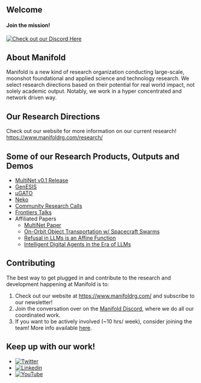 ## Welcome

#### Join the mission!
[![Check out our Discord Here](https://dcbadge.vercel.app/api/server/a8uDbxzEbM)](https://discord.gg/a8uDbxzEbM)

## About Manifold
Manifold is a new kind of research organization conducting large-scale, moonshot foundational and applied science and technology research. We select research directions based on their potential for real world impact, not solely academic output. Notably, we work in a hyper concentrated and network driven way.

## Our Research Directions
Check out our website for more information on our current research!
https://www.manifoldrg.com/research/

## Some of our Research Products, Outputs and Demos
- [MultiNet v0.1 Release](https://multinet.ai/static/pages/Multinetv01.html)
- [GenESIS](https://github.com/ManifoldRG/MultiNet/tree/main/src/modules)
- [μGATO](https://github.com/eihli/mugato)
- [Neko](https://github.com/ManifoldRG/NEKO)
- [Community Research Calls](https://www.youtube.com/playlist?list=PL98MPRQMUunCyJsLXYY5m9ScmAfua0olk)
- [Frontiers Talks](https://www.youtube.com/playlist?list=PL98MPRQMUunCV-dJPWlBnZaMdvioTrr93)
- Affiliated Papers
    - [MultiNet Paper](https://arxiv.org/abs/2411.05821)
    - [On-Orbit Object Transportation w/ Spacecraft Swarms](https://arc.aiaa.org/doi/abs/10.2514/6.2025-0405 )
    - [Refusal in LLMs is an Affine Function](https://arxiv.org/abs/2411.09003)
    - [Intelligent Digital Agents in the Era of LLMs](https://osf.io/preprints/osf/f75wz_v1)

## Contributing
The best way to get plugged in and contribute to the research and development happening at Manifold is to:
1. Check out our website at https://www.manifoldrg.com/ and subscribe to our newsletter! 
2. Join the conversation over on the [Manifold Discord](https://discord.gg/a8uDbxzEbM), where we do all our coordinated work.
3. If you want to be actively involved (~10 hrs/ week), consider joining the team! More info available [here](https://www.manifoldrg.com/opportunities/).
 
## Keep up with our work!
 - [![Twitter](https://img.shields.io/twitter/url/https/twitter.com/ManifoldRG.svg?style=social&label=Follow%20%40ManifoldRG)](https://twitter.com/ManifoldRG)
 - [![Linkedin](https://img.shields.io/badge/LinkedIn-0077B5?style=for-the-badge&logo=linkedin&logoColor=white)](https://www.linkedin.com/company/manifold-research-group/)
 - [![YouTube](https://img.shields.io/badge/YouTube-red)](https://www.youtube.com/@ManifoldResearch)
